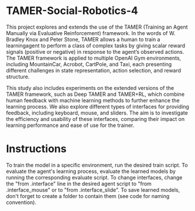 # TAMER-Social-Robotics-4

This project explores and extends the use of the TAMER (Training an Agent Manually via Evaluative Reinforcement) framework. In the words of W. Bradley Knox and Peter Stone, TAMER allows a human to train a learningagent to perform a class of complex tasks by giving scalar reward signals (positive or negative) in response to the agent’s observed actions. The TAMER framework is applied to multiple OpenAI Gym environments, including MountainCar, Acrobot, CartPole, and Taxi, each presenting different challenges in state representation, action selection, and reward structure.

This study also includes experiments on the extended versions of the TAMER framework, such as Deep TAMER and TAMER+RL, which combine human feedback with machine learning methods to further enhance the learning process. We also explore different types of interfaces for providing feedback, including keyboard, mouse, and sliders. The aim is to investigate the efficiency and usability of these interfaces, comparing their impact on learning performance and ease of use for the trainer.

# Instructions 

To train the model in a specific environment, run the desired train script. To evaluate the agent's learning process, evaluate the learned models by running the corresponding evaluate script. To change interfaces, change the "from .interface" line in the desired agent script to "from .interface_mouse" or to "from .interface_slide". To save learned models, don't forget to create a folder to contain them (see code for naming convention).
